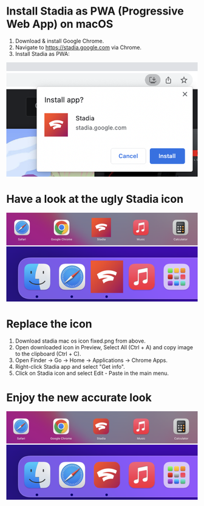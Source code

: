 # Install Stadia as PWA (Progressive Web App) on macOS
1. Download & install Google Chrome.
2. Navigate to https://stadia.google.com via Chrome.
3. Install Stadia as PWA:

![](/screenshots/01.png)

# Have a look at the ugly Stadia icon
![](/screenshots/02.png)
![](/screenshots/03.png)

# Replace the icon
1. Download stadia mac os icon fixed.png from above.
2. Open downloaded icon in Preview, Select All (Ctrl + A) and copy image to the clipboard (Ctrl + C).
3. Open Finder -> Go -> Home -> Applications -> Chrome Apps.
4. Right-click Stadia app and select "Get info".
5. Click on Stadia icon and select Edit - Paste in the main menu.

# Enjoy the new accurate look
![](/screenshots/04.png)
![](/screenshots/05.png)
